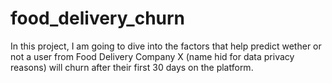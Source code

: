 # food_delivery_churn
In this project, I am going to dive into the factors that help predict wether or not a user from Food Delivery Company X (name hid for data privacy reasons) will churn after their first 30 days on the platform.
